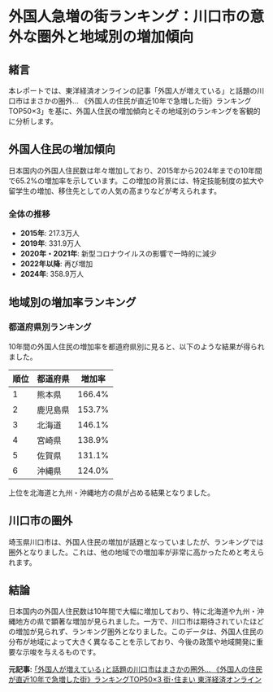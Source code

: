 # 外国人急増の街ランキング：川口市の意外な圏外と地域別の増加傾向

## 緒言

本レポートでは、東洋経済オンラインの記事「外国人が増えている」と話題の川口市はまさかの圏外… 《外国人の住民が直近10年で急増した街》ランキングTOP50×3」を基に、外国人住民の増加傾向とその地域別のランキングを客観的に分析します。

## 外国人住民の増加傾向

日本国内の外国人住民数は年々増加しており、2015年から2024年までの10年間で65.2%の増加率を示しています。この増加の背景には、特定技能制度の拡大や留学生の増加、移住先としての人気の高まりなどが考えられます。

### 全体の推移

- **2015年**: 217.3万人
- **2019年**: 331.9万人
- **2020年・2021年**: 新型コロナウイルスの影響で一時的に減少
- **2022年以降**: 再び増加
- **2024年**: 358.9万人

## 地域別の増加率ランキング

### 都道府県別ランキング

10年間の外国人住民の増加率を都道府県別に見ると、以下のような結果が得られました。

| 順位 | 都道府県 | 増加率 |
|-----|----------|-------|
| 1 | 熊本県 | 166.4%|
| 2 | 鹿児島県 | 153.7%|
| 3 | 北海道 | 146.1%|
| 4 | 宮崎県 | 138.9%|
| 5 | 佐賀県 | 131.1%|
| 6 | 沖縄県 | 124.0%|

上位を北海道と九州・沖縄地方の県が占める結果となりました。

## 川口市の圏外

埼玉県川口市は、外国人住民の増加が話題となっていましたが、ランキングでは圏外となりました。これは、他の地域での増加率が非常に高かったためと考えられます。

## 結論

日本国内の外国人住民数は10年間で大幅に増加しており、特に北海道や九州・沖縄地方の県で顕著な増加が見られました。一方で、川口市は期待されていたほどの増加が見られず、ランキング圏外となりました。このデータは、外国人住民の分布が地域によって大きく異なることを示しており、今後の政策や地域開発に重要な示唆を与えるものです。

**元記事:** [｢外国人が増えている｣と話題の川口市はまさかの圏外… 《外国人の住民が直近10年で急増した街》ランキングTOP50×3 街･住まい 東洋経済オンライン](https://toyokeizai.net/articles/-/867967?display=b)